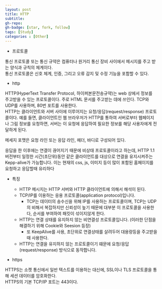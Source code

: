 ```yaml
---
layout: post
title: HTTP
subtitle: 
gh-repo: 
gh-badge: [star, fork, follow]
tags: [Study]
categories : [Other]
---
```


* 프로토콜

통신 프로토콜 또는 통신 규약은 컴퓨터나 원거리 통신 장비 사이에서 메시지를 주고 받는 양식과 규칙의 체계이다.    
통신 프로토콜은 신호 체계, 인증, 그리고 오류 감지 및 수정 기능을 포함할 수 있다.   

* http

HTTP(HyperText Transfer Protocol, 하이퍼본문전송규약)는 web 상에서 정보를 주고받을 수 있는 프로토콜이다. 주로 HTML 문서를 주고받는 데에 쓰인다. TCP와 UDP를 사용하며, 80번 포트를 사용한다.  
HTTP는 클라이언트와 서버 사이에 이루어지는 요청/응답(request/response) 프로토콜이다. 예를 들면, 클라이언트인 웹 브라우저가 HTTP를 통하여 서버로부터 웹페이지나 그림 정보를 요청하면, 서버는 이 요청에 응답하여 필요한 정보를 해당 사용자에게 전달하게 된다.  

메세지 포맷은 요청 라인 또는 응답 라인, 헤더, 바디로 구성되어 있다. 

응답을 한 이후에는 연결이 끊어지기 때문에 비상태 프로토콜이라고 하는데, HTTP 1.1버전부터 일정한 시간(초단위)동안 같은 클라이언트를 대상으로 연결을 유지시켜주는 Kepp-alive가 가능합니다. 이는 현재의 css, js, 이미지 등이 많이 포함된 홈페이지를 요청하고 응답할때 유리하다

* 특징
    - HTTP 메시지는 HTTP 서버와 HTTP 클라이언트에 의해서 해석이 된다.
    - TCP/IP를 이용하는 응용 프로토콜(application protocol)입니다.
        - TCP는 데이터의 송수신을 위해 IP를 사용하는 프로토콜이며, TCP는 UDP의 비해서 복잡하지만 신뢰성이 높기 때문에 대부분 이 프로토콜을 사용한다, 순서를 부여하여 패킷이 섞이지않게 한다. 
    - HTTP는 연결 상태를 유지하지 않는 비연결성 프로토콜입니다. (이러한 단점을 해결하기 위해 Cookie와 Seesion 등장)
        - 또 KeepAlive를 사용, 초단위로 연결상태를 살려두어 대용량등을 주고받을때 사용한다.
    - HTTP는 연결을 유지하지 않는 프로토콜이기 떄문에 요청/응답(request/response) 방식으로 동작합니다.

* https

HTTPS는 소켓 통신에서 일반 텍스트를 이용하는 대신에, SSL이나 TLS 프로토콜을 통해 세션 데이터를 암호화한다.   
HTTPS의 기본 TCP/IP 포트는 443이다.  